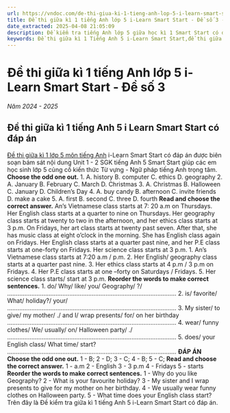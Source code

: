 ```yaml
---
url: https://vndoc.com/de-thi-giua-ki-1-tieng-anh-lop-5-i-learn-smart-start-de-so-3-330889
title: Đề thi giữa kì 1 tiếng Anh lớp 5 i-Learn Smart Start - Đề số 3 - Năm 2024 - 2025 - VnDoc.com
date_extracted: 2025-04-08 21:05:09
description: Đề kiểm tra tiếng Anh lớp 5 giữa học kì 1 Smart Start có đáp án giúp các em học sinh ôn tập kiến thức tiếng Anh trọng tâm hiệu quả.
keywords: Đề thi giữa kì 1 Tiếng Anh 5 i-Learn Smart Start,đề thi giữa kì 1 tiếng anh lớp 5 i-Learn Smart Start,đề thi giữa kì 1 tiếng anh lớp 5,Đề thi tiếng Anh lớp 5 giữa học kì 1 i-Learn Smart Start,Đề thi giữa kì 1 lớp 5 môn Anh Kết nối tri thức,Đề thi tiếng Anh lớp 5 giữa kì 1 i-Learn Smart Start,đề thi giữa kì 1 lớp 5 môn tiếng anh i-Learn Smart Start,đề kiểm tra tiếng Anh lớp 5 giữa kì 1 i-Learn Smart Start,đề kiểm tra tiếng Anh lớp 5 giữa học kì 1 Smart Start,Đề kiểm tra tiếng Anh giữa kì 1 lớp 5
---
```


# Đề thi giữa kì 1 tiếng Anh lớp 5 i-Learn Smart Start - Đề số 3
 _Năm 2024 - 2025_
## Đề thi giữa kì 1 tiếng Anh 5 i Learn Smart Start có đáp án
[Đề thi giữa kì 1 lớp 5 môn tiếng Anh](<https://vndoc.com/de-thi-tieng-anh-lop-5-giua-hoc-ki1>) i-Learn Smart Start có đáp án được biên soạn bám sát nội dung Unit 1 - 2 SGK tiếng Anh 5 Smart Start giúp các em học sinh lớp 5 củng cố kiến thức Từ vựng - Ngữ pháp tiếng Anh trọng tâm.
**Choose the odd one out.**
1\. A. history B. computer C. ethics D. geography
2\. A. January B. February C. March D. Christmas
3\. A. Christmas B. Halloween C. January D. Children’s Day
4\. A. buy candy B. afternoon C. invite friends D. make a cake
5\. A. first B. second C. three D. fourth
**Read and choose the correct answer.**
An’s Vietnamese class starts at 7: 20 a.m on Thursdays. Her English class starts at a quarter to nine on Thursdays. Her geography class starts at twenty to two in the afternoon, and her ethics class starts at 3 p.m. On Fridays, her art class starts at twenty past seven. After that, she has music class at eight o’clock in the morning. She has English class again on Fridays. Her English class starts at a quarter past nine, and her P.E class starts at one-forty on Fridays. Her science class starts at 3 p.m.
1\. An’s Vietnamese class starts at 7:20 a.m / p.m.
2\. Her English/ geography class starts at a quarter past nine.
3\. Her ethics class starts at 4 p.m / 3 p.m on Fridays.
4\. Her P.E class starts at one –forty on Saturdays / Fridays.
5\. Her science class starts/ start at 3 p.m.
**Reorder the words to make correct sentences.**
1\. do/ Why/ like/ you/ Geography/ ?/
……………………………………………………………………………………..
2\. is/ favorite/ What/ holiday?/ your/
……………………………………………………………………………………..
3\. My sister/ to give/ my mother/ ./ and I/ wrap presents/ for/ on her birthday
……………………………………………………………………………………..
4\. wear/ funny clothes/ We/ usually/ on/ Halloween party/ ./
……………………………………………………………………………………..
5\. does/ your English class/ What time/ start?
……………………………………………………………………………………..
**ĐÁP ÁN**
**Choose the odd one out.**
1 - B; 2 - D; 3 - C; 4 - B; 5 - C;
**Read and choose the correct answer.**
1 - a.m
2 - English
3 - 3 p.m
4 - Fridays
5 - starts
**Reorder the words to make correct sentences.**
1 - Why do you like Geography?
2 - What is your favourite holiday?
3 - My sister and I wrap presents to give for my mother on her birthday.
4 - We usually wear funny clothes on Halloween party.
5 - What time does your English class start?
Trên đây là Đề kiểm tra giữa kì 1 tiếng Anh 5 i-Learn Smart Start có đáp án.
